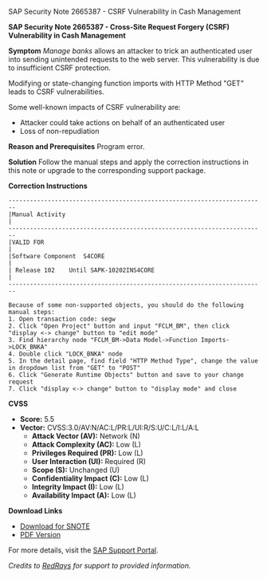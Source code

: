 SAP Security Note 2665387 - CSRF Vulnerability in Cash Management

**SAP Security Note 2665387 - Cross-Site Request Forgery (CSRF) Vulnerability in Cash Management**

**Symptom**
*Manage banks* allows an attacker to trick an authenticated user into sending unintended requests to the web server. This vulnerability is due to insufficient CSRF protection.

Modifying or state-changing function imports with HTTP Method "GET" leads to CSRF vulnerabilities.

Some well-known impacts of CSRF vulnerability are:
- Attacker could take actions on behalf of an authenticated user
- Loss of non-repudiation

**Reason and Prerequisites**
Program error.

**Solution**
Follow the manual steps and apply the correction instructions in this note or upgrade to the corresponding support package.

**Correction Instructions**
```plaintext
------------------------------------------------------------------------
|Manual Activity                                                         |
------------------------------------------------------------------------
|VALID FOR                                                               |
|Software Component  S4CORE                                              |
| Release 102    Until SAPK-10202INS4CORE                               |
------------------------------------------------------------------------

Because of some non-supported objects, you should do the following manual steps:
1. Open transaction code: segw
2. Click "Open Project" button and input "FCLM_BM", then click "display <-> change" button to "edit mode"
3. Find hierarchy node "FCLM_BM->Data Model->Function Imports->LOCK_BNKA"
4. Double click "LOCK_BNKA" node
5. In the detail page, find field "HTTP Method Type", change the value in dropdown list from "GET" to "POST"
6. Click "Generate Runtime Objects" button and save to your change request
7. Click "display <-> change" button to "display mode" and close
```

**CVSS**
- **Score:** 5.5
- **Vector:** CVSS:3.0/AV:N/AC:L/PR:L/UI:R/S:U/C:L/I:L/A:L
  - **Attack Vector (AV):** Network (N)
  - **Attack Complexity (AC):** Low (L)
  - **Privileges Required (PR):** Low (L)
  - **User Interaction (UI):** Required (R)
  - **Scope (S):** Unchanged (U)
  - **Confidentiality Impact (C):** Low (L)
  - **Integrity Impact (I):** Low (L)
  - **Availability Impact (A):** Low (L)

**Download Links**
- [Download for SNOTE](https://notesdownloads.sap.com/note/0040000000036152021)
- [PDF Version](https://userapps.support.sap.com/sap/support/sfm/notes/print/0002665387?language=en-US&token=D21D69C8ED4C7BC7B0117B36CBDBE5D5)

For more details, visit the [SAP Support Portal](https://me.sap.com/).

*Credits to [RedRays](https://redrays.io) for support to provided information.*